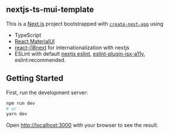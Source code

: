 ## nextjs-ts-mui-template

This is a [Next.js](https://nextjs.org/) project bootstrapped with
[`create-next-app`](https://github.com/vercel/next.js/tree/canary/packages/create-next-app) using

- TypeScript
- [React MaterialUI](https://mui.com/)
- [react-i18next](https://github.com/i18next/react-i18next) for internationalization with nextjs
- ESLint with default [nextjs eslint](https://nextjs.org/docs/basic-features/eslint),
  [eslint-plugin-jsx-a11y](https://www.npmjs.com/package/eslint-plugin-jsx-a11y), eslint:recommended.

## Getting Started

First, run the development server:

```bash
npm run dev
# or
yarn dev
```

Open [http://localhost:3000](http://localhost:3000) with your browser to see the result.
